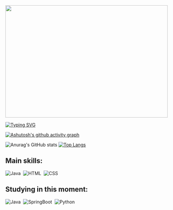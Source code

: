 <img width=100% height=350px src="https://img.freepik.com/premium-vector/vector-vaporwave-retrowave-synthwave-retro-scifi-futuristic-background-1980s-1990s-cover_628247-30.jpg"/>
  

[![Typing SVG](https://readme-typing-svg.demolab.com?font=Fira+Code&pause=1000&color=E65BF7&center=true&width=1000&lines=Welcome;My+name's+Matheus+Augusto;I'm+a+web+developer)](https://git.io/typing-svg)

[![Ashutosh's github activity graph](https://github-readme-activity-graph.vercel.app/graph?username=Matoncoffee&theme=synthwave-84)](https://github.com/ashutosh00710/github-readme-activity-graph)



![Anurag's GitHub stats](https://github-readme-stats.vercel.app/api?username=Matoncoffee&show_icons=true&theme=synthwave)
[![Top Langs](https://github-readme-stats.vercel.app/api/top-langs/?username=Matoncoffee&theme=synthwave)](https://github.com/anuraghazra/github-readme-stats)
  
## Main skills:
![Java](https://img.shields.io/badge/Java-0D1117?style=for-the-badge&logo=java&logoColor=white)&nbsp;
![HTML](https://img.shields.io/badge/HTML5-0D1117?style=for-the-badge&logo=html5&logoColor=white)&nbsp;
![CSS](https://img.shields.io/badge/CSS3-0D1117?style=for-the-badge&logo=css3&logoColor=white)&nbsp;


## Studying in this moment:
![Java](https://img.shields.io/badge/Java-0D1117?style=for-the-badge&logo=java&logoColor=white)&nbsp;
![SpringBoot](https://img.shields.io/badge/Spring-0D1117?style=for-the-badge&logo=spring&logoColor=white)&nbsp;
![Python](https://img.shields.io/badge/Python-0D1117?style=for-the-badge&logo=python&logoColor=white)&nbsp;
  
